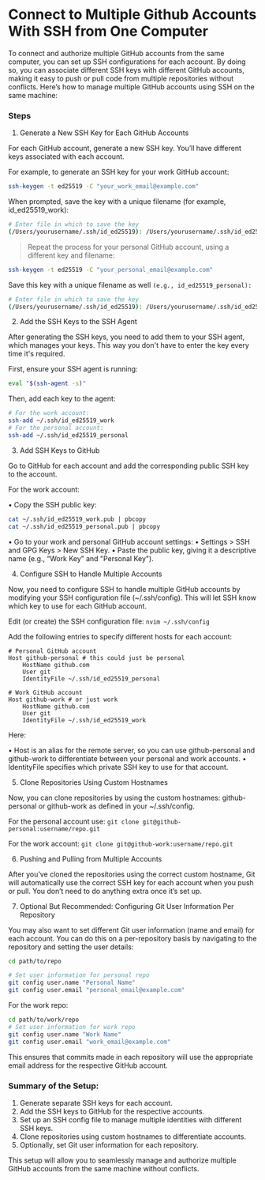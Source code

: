 # Connect to Multiple Github Accounts With SSH from One Computer

To connect and authorize multiple GitHub accounts from the same computer, you can set up SSH configurations for each account. By doing so, you can associate different SSH keys with different GitHub accounts, making it easy to push or pull code from multiple repositories without conflicts. Here’s how to manage multiple GitHub accounts using SSH on the same machine:

### Steps

1. Generate a New SSH Key for Each GitHub Accounts

For each GitHub account, generate a new SSH key. You’ll have different keys associated with each account.

For example, to generate an SSH key for your work GitHub account:

```bash
ssh-keygen -t ed25519 -C "your_work_email@example.com"
```

When prompted, save the key with a unique filename (for example, id_ed25519_work):

```bash
# Enter file in which to save the key
(/Users/yourusername/.ssh/id_ed25519): /Users/yourusername/.ssh/id_ed25519_work
```

> Repeat the process for your personal GitHub account, using a different key and filename:

```bash
ssh-keygen -t ed25519 -C "your_personal_email@example.com"
```

Save this key with a unique filename as well `(e.g., id_ed25519_personal):`

```bash
# Enter file in which to save the key
(/Users/yourusername/.ssh/id_ed25519): /Users/yourusername/.ssh/id_ed25519_personal

```

2. Add the SSH Keys to the SSH Agent

After generating the SSH keys, you need to add them to your SSH agent, which manages your keys. This way you don't have to enter the key every time it's required.

First, ensure your SSH agent is running:

```bash
eval "$(ssh-agent -s)"
```

Then, add each key to the agent:

```bash
# For the work account:
ssh-add ~/.ssh/id_ed25519_work
# For the personal account:
ssh-add ~/.ssh/id_ed25519_personal
```

3. Add SSH Keys to GitHub

Go to GitHub for each account and add the corresponding public SSH key to the account.

For the work account:

• Copy the SSH public key:

```bash
cat ~/.ssh/id_ed25519_work.pub | pbcopy
cat ~/.ssh/id_ed25519_personal.pub | pbcopy
```

• Go to your work and personal GitHub account settings:
• Settings > SSH and GPG Keys > New SSH Key.
• Paste the public key, giving it a descriptive name (e.g., “Work Key” and "Personal Key").

4. Configure SSH to Handle Multiple Accounts

Now, you need to configure SSH to handle multiple GitHub accounts by modifying your SSH configuration file (~/.ssh/config). This will let SSH know which key to use for each GitHub account.

Edit (or create) the SSH configuration file: `nvim ~/.ssh/config`

Add the following entries to specify different hosts for each account:

```config
# Personal GitHub account
Host github-personal # this could just be personal
    HostName github.com
    User git
    IdentityFile ~/.ssh/id_ed25519_personal

# Work GitHub account
Host github-work # or just work
    HostName github.com
    User git
    IdentityFile ~/.ssh/id_ed25519_work
```

Here:

• Host is an alias for the remote server, so you can use github-personal and github-work to differentiate between your personal and work accounts.
• IdentityFile specifies which private SSH key to use for that account.

5. Clone Repositories Using Custom Hostnames

Now, you can clone repositories by using the custom hostnames: github-personal or github-work as defined in your ~/.ssh/config.

For the personal account use: `git clone git@github-personal:username/repo.git`

For the work account: `git clone git@github-work:username/repo.git`

6. Pushing and Pulling from Multiple Accounts

After you’ve cloned the repositories using the correct custom hostname, Git will automatically use the correct SSH key for each account when you push or pull. You don’t need to do anything extra once it’s set up.

7. Optional But Recommended: Configuring Git User Information Per Repository

You may also want to set different Git user information (name and email) for each account. You can do this on a per-repository basis by navigating to the repository and setting the user details:

```bash
cd path/to/repo

# Set user information for personal repo
git config user.name "Personal Name"
git config user.email "personal_email@example.com"
```

For the work repo:

```bash
cd path/to/work/repo
# Set user information for work repo
git config user.name "Work Name"
git config user.email "work_email@example.com"
```

This ensures that commits made in each repository will use the appropriate email address for the respective GitHub account.

### Summary of the Setup:

1. Generate separate SSH keys for each account.
2. Add the SSH keys to GitHub for the respective accounts.
3. Set up an SSH config file to manage multiple identities with different SSH keys.
4. Clone repositories using custom hostnames to differentiate accounts.
5. Optionally, set Git user information for each repository.

This setup will allow you to seamlessly manage and authorize multiple GitHub accounts from the same machine without conflicts.
